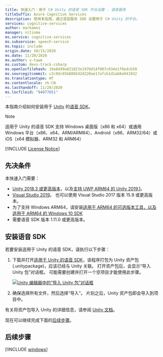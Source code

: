 ```yaml
---
title: 快速入门：用于 C# Unity 的语音 SDK 平台设置 - 语音服务
titleSuffix: Azure Cognitive Services
description: 使用本指南，通过语音服务 SDK 设置用于 C# Unity 的平台。
services: cognitive-services
author: markamos
manager: nitinme
ms.service: cognitive-services
ms.subservice: speech-service
ms.topic: include
origin.date: 10/15/2020
ms.date: 11/20/2020
ms.author: v-tawe
ms.custom: devx-track-csharp
ms.openlocfilehash: 19a8d49a821823e1970d14f007c034e1f8edcb50
ms.sourcegitcommit: c2c9dc65b886542d220ae17afcb1d1ab0a941932
ms.translationtype: HT
ms.contentlocale: zh-CN
ms.lasthandoff: 11/20/2020
ms.locfileid: "94977651"
---
```

本指南介绍如何安装用于 [Unity](https://unity3d.com/) 的[语音 SDK](~/articles/cognitive-services/speech-service/speech-sdk.md)。

> [!NOTE]
> 适用于 Unity 的语音 SDK 支持 Windows 桌面版（x86 和 x64）或通用 Windows 平台（x86、x64、ARM/ARM64）、Android（x86、ARM32/64）或 iOS（x64 模拟器、ARM32 和 ARM64）

[!INCLUDE [License Notice](~/includes/cognitive-services-speech-service-license-notice.md)]

## <a name="prerequisites"></a>先决条件

本快速入门需要：

- [Unity 2018.3 或更高版本](https://store.unity.com/)，以及[支持 UWP ARM64 的 Unity 2019.1](https://blogs.unity3d.com/2019/04/16/introducing-unity-2019-1/#universal)。
- [Visual Studio 2019](https://visualstudio.microsoft.com/downloads/)。 也可以使用 Visual Studio 2017 版本 15.9 或更高版本。
- 为了支持 Windows ARM64，请安装[适用于 ARM64 的可选版本工具，以及适用于 ARM64 的 Windows 10 SDK](https://blogs.windows.com/buildingapps/2018/11/15/official-support-for-windows-10-on-arm-development/)
- 需要语音 SDK 版本 1.11.0 或更高版本。

## <a name="install-the-speech-sdk"></a>安装语音 SDK

若要安装适用于 Unity 的语音 SDK，请执行以下步骤：

1. 下载并打开[适用于 Unity 的语音 SDK](https://aka.ms/csspeech/unitypackage)，该程序打包为 Unity 资产包 (.unitypackage)，应该已经与 Unity 关联。 打开资产包后，会显示“导入 Unity 包”对话框。 可能需要创建并打开一个空项目才能使用此步骤。

   [![Unity 编辑器中的“导入 Unity 包”对话框](~/articles/cognitive-services/speech-service/media/sdk/qs-csharp-unity-01-import.png)](~/articles/cognitive-services/speech-service/media/sdk/qs-csharp-unity-01-import.png#lightbox)

1. 确保选择所有文件，然后选择“导入”。 片刻之后，Unity 资产包即会导入到项目中。

有关将资产包导入 Unity 的详细信息，请参阅 [Unity 文档](https://docs.unity3d.com/Manual/AssetPackages.html)。

现在可以继续完成下面的[后续步骤](#next-steps)。

## <a name="next-steps"></a>后续步骤

[!INCLUDE [windows](../quickstart-list.md)]
